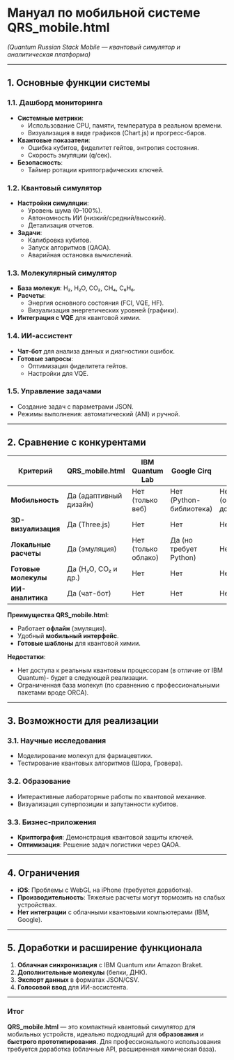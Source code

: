 # **Мануал по мобильной системе QRS_mobile.html**  
*(Quantum Russian Stack Mobile — квантовый симулятор и аналитическая платформа)*  

---

## **1. Основные функции системы**  
### **1.1. Дашборд мониторинга**  
- **Системные метрики**:  
  - Использование CPU, памяти, температура в реальном времени.  
  - Визуализация в виде графиков (Chart.js) и прогресс-баров.  
- **Квантовые показатели**:  
  - Ошибка кубитов, фиделитет гейтов, энтропия состояния.  
  - Скорость эмуляции (q/сек).  
- **Безопасность**:  
  - Таймер ротации криптографических ключей.  

### **1.2. Квантовый симулятор**  
- **Настройки симуляции**:  
  - Уровень шума (0–100%).  
  - Автономность ИИ (низкий/средний/высокий).  
  - Детализация отчетов.  
- **Задачи**:  
  - Калибровка кубитов.  
  - Запуск алгоритмов (QAOA).  
  - Аварийная остановка вычислений.  

### **1.3. Молекулярный симулятор**  
- **База молекул**: H₂, H₂O, CO₂, CH₄, C₆H₆.  
- **Расчеты**:  
  - Энергия основного состояния (FCI, VQE, HF).  
  - Визуализация энергетических уровней (графики).  
- **Интеграция с VQE** для квантовой химии.  

### **1.4. ИИ-ассистент**  
- **Чат-бот** для анализа данных и диагностики ошибок.  
- **Готовые запросы**:  
  - Оптимизация фиделитета гейтов.  
  - Настройки для VQE.  

### **1.5. Управление задачами**  
- Создание задач с параметрами JSON.  
- Режимы выполнения: автоматический (ANI) и ручной.  

---

## **2. Сравнение с конкурентами**  
| **Критерий**       | **QRS_mobile.html**                     | **IBM Quantum Lab**          | **Google Cirq**              | **Rigetti Forest**          |  
|---------------------|----------------------------------------|-----------------------------|-----------------------------|-----------------------------|  
| **Мобильность**     | Да (адаптивный дизайн)                | Нет (только веб)           | Нет (Python-библиотека)     | Нет (облачный доступ)       |  
| **3D-визуализация** | Да (Three.js)                          | Нет                        | Нет                        | Нет                        |  
| **Локальные расчеты**| Да (эмуляция)                         | Нет (только облако)        | Да (но требует Python)      | Нет                        |  
| **Готовые молекулы**| Да (H₂O, CO₂ и др.)                   | Нет                        | Нет                        | Нет                        |  
| **ИИ-аналитика**    | Да (чат-бот)                          | Нет                        | Нет                        | Нет                        |  

**Преимущества QRS_mobile.html**:  
- Работает **офлайн** (эмуляция).  
- Удобный **мобильный интерфейс**.  
- **Готовые шаблоны** для квантовой химии.  

**Недостатки**:  
- Нет доступа к реальным квантовым процессорам (в отличие от IBM Quantum)- будет в следующей реализации.  
- Ограниченная база молекул (по сравнению с профессиональными пакетами вроде ORCA).  

---

## **3. Возможности для реализации**  
### **3.1. Научные исследования**  
- Моделирование молекул для фармацевтики.  
- Тестирование квантовых алгоритмов (Шора, Гровера).  

### **3.2. Образование**  
- Интерактивные лабораторные работы по квантовой механике.  
- Визуализация суперпозиции и запутанности кубитов.  

### **3.3. Бизнес-приложения**  
- **Криптография**: Демонстрация квантовой защиты ключей.  
- **Оптимизация**: Решение задач логистики через QAOA.  

---

## **4. Ограничения**  
- **iOS**: Проблемы с WebGL на iPhone (требуется доработка).  
- **Производительность**: Тяжелые расчеты могут тормозить на слабых устройствах.  
- **Нет интеграции** с облачными квантовыми компьютерами (IBM, Google).  

---

## **5. Доработки и расширение функционала**  
1. **Облачная синхронизация** с IBM Quantum или Amazon Braket.  
2. **Дополнительные молекулы** (белки, ДНК).  
3. **Экспорт данных** в форматах JSON/CSV.  
4. **Голосовой ввод** для ИИ-ассистента.  

---

### **Итог**  
**QRS_mobile.html** — это компактный квантовый симулятор для мобильных устройств, идеально подходящий для **образования** и **быстрого прототипирования**. Для профессионального использования требуется доработка (облачные API, расширенная химическая база).  
